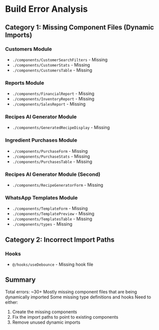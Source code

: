 # Build Error Analysis

## Category 1: Missing Component Files (Dynamic Imports)

### Customers Module
- `./components/CustomerSearchFilters` - Missing
- `./components/CustomerStats` - Missing  
- `./components/CustomersTable` - Missing

### Reports Module
- `./components/FinancialReport` - Missing
- `./components/InventoryReport` - Missing
- `./components/SalesReport` - Missing

### Recipes AI Generator Module
- `./components/GeneratedRecipeDisplay` - Missing

### Ingredient Purchases Module
- `./components/PurchaseForm` - Missing
- `./components/PurchaseStats` - Missing
- `./components/PurchasesTable` - Missing

### Recipes AI Generator Module (Second)
- `./components/RecipeGeneratorForm` - Missing

### WhatsApp Templates Module
- `./components/TemplateForm` - Missing
- `./components/TemplatePreview` - Missing
- `./components/TemplatesTable` - Missing
- `./components/types` - Missing

## Category 2: Incorrect Import Paths

### Hooks
- `@/hooks/useDebounce` - Missing hook file

## Summary
Total errors: ~30+
Mostly missing component files that are being dynamically imported
Some missing type definitions and hooks
Need to either:
1. Create the missing components
2. Fix the import paths to point to existing components
3. Remove unused dynamic imports
